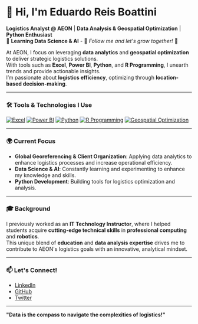 # 👋 Hi, I'm Eduardo Reis Boattini

**Logistics Analyst @ AEON** | **Data Analysis & Geospatial Optimization** | **Python Enthusiast**  
🚀 **Learning Data Science & AI** - 🧠 *Follow me and let's grow together!* 🧠  

At AEON, I focus on leveraging **data analytics** and **geospatial optimization** to deliver strategic logistics solutions.  
With tools such as **Excel**, **Power BI**, **Python**, and **R Programming**, I unearth trends and provide actionable insights.  
I’m passionate about **logistics efficiency**, optimizing through **location-based decision-making**.

---

### 🛠️ Tools & Technologies I Use

[![Excel](https://img.shields.io/badge/Excel-217346?style=for-the-badge&logo=microsoft-excel&logoColor=white)](https://www.microsoft.com/en-us/microsoft-365/excel) 
[![Power BI](https://img.shields.io/badge/PowerBI-F2C811?style=for-the-badge&logo=power-bi&logoColor=white)](https://powerbi.microsoft.com/) 
[![Python](https://img.shields.io/badge/Python-3776AB?style=for-the-badge&logo=python&logoColor=white)](https://www.python.org/) 
[![R Programming](https://img.shields.io/badge/R-276DC3?style=for-the-badge&logo=r&logoColor=white)](https://www.r-project.org/) 
[![Geospatial Optimization](https://img.shields.io/badge/Geospatial%20Optimization-FF6F00?style=for-the-badge)](#)

---

### 🌍 Current Focus

- **Global Georeferencing & Client Organization**: Applying data analytics to enhance logistics processes and increase operational efficiency.
- **Data Science & AI**: Constantly learning and experimenting to enhance my knowledge and skills.
- **Python Development**: Building tools for logistics optimization and analysis.

---

### 🎓 Background

I previously worked as an **IT Technology Instructor**, where I helped students acquire **cutting-edge technical skills** in **professional computing** and **robotics**.  
This unique blend of **education** and **data analysis expertise** drives me to contribute to AEON's logistics goals with an innovative, analytical mindset.

---

### 📫 Let's Connect!

- [LinkedIn](https://www.linkedin.com/in/eduardoreisboattini)
- [GitHub](https://github.com/your-github-username)
- [Twitter](https://twitter.com/your-twitter-handle)

---

**"Data is the compass to navigate the complexities of logistics!"**
